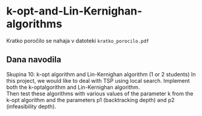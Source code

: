 # k-opt-and-Lin-Kernighan-algorithms

Kratko poročilo se nahaja v datoteki `kratko_porocilo.pdf`

## Dana navodila

Skupina 10: k-opt algorithm and Lin-Kernighan algorithm (1 or 2 students)
In this project, we would like to deal with TSP using local search. Implement both the k-optalgorithm and Lin-Kernighan algorithm.  
Then test these algorithms with various values of the parameter k from the k-opt algorithm and the parameters p1 (backtracking depth) and p2 (infeasibility depth).